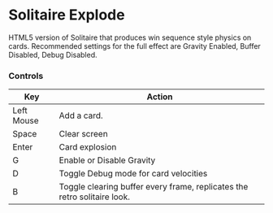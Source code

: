Solitaire Explode
==========

HTML5 version of Solitaire that produces win sequence style physics on cards. Recommended settings for the full effect are Gravity Enabled, Buffer Disabled, Debug Disabled.

### Controls ###

Key | Action
--- | ---
Left Mouse | Add a card.
Space | Clear screen
Enter | Card explosion
G | Enable or Disable Gravity
D | Toggle Debug mode for card velocities
B | Toggle clearing buffer every frame, replicates the retro solitaire look.
